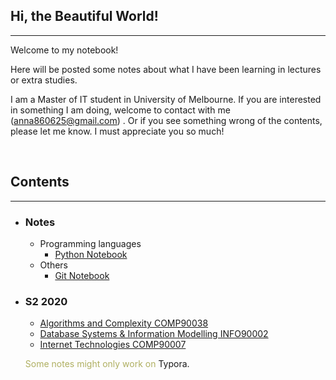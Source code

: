 <style>
.highlight1{
    color: #EAC100;
}
.highlight2{
    color: #AFAF61;
}
.comingsoon{
    color: red;
}
</style>

## Hi, the Beautiful World!
---

Welcome to my notebook!

Here will be posted some notes about what I have been learning in lectures or extra studies.

I am a Master of IT student in University of Melbourne. If you are interested in something I am doing, welcome to contact with me (<anna860625@gmail.com>) . Or if you see something wrong of the contents, please let me know. I must appreciate you so much!

<br/>

## Contents
---

* ### Notes
    <!--<font class="highlight2">Obviously, they are notes.</font>-->
    * Programming languages
      * [Python Notebook](mixednotes/python.md)
    * Others
      * [Git Notebook](mixednotes/git.md)

<!--
* ### Articles
    * Five Mins Reading (625 - 750 words)
      * <h4><font class="comingsoon">Coming Soon</font></h4>
-->
* ### S2 2020
    * [Algorithms and Complexity COMP90038](https://github.com/anna0625/Algorithms)
    * [Database Systems & Information Modelling INFO90002](https://github.com/anna0625/Database)
    * [Internet Technologies COMP90007](https://github.com/anna0625/Internet)
    
    <font class="highlight2">Some notes might only work on <a herf="https://typora.io/">Typora.</a></font>

<!--
* ### Mathematics
    * Linear Algebra
      * Vectors and Space
        - Vector dot and cross products
          - Vector dot product and vector length
          - Proving vector dot product properities
-->
<!--
### Python

Markdown is a lightweight and easy-to-use syntax for styling your writing. It includes conventions for

```markdown
Syntax highlighted code block

# Header 1
## Header 2
### Header 3

- Bulleted
- List

1. Numbered
2. List

**Bold** and _Italic_ and `Code` text

[Link](url) and ![Image](src)
```

For more details see [GitHub Flavored Markdown](https://guides.github.com/features/mastering-markdown/).

### Jekyll Themes

Your Pages site will use the layout and styles from the Jekyll theme you have selected in your [repository settings](https://github.com/anna0625/QuantumAnna/settings). The name of this theme is saved in the Jekyll `_config.yml` configuration file.

### Support or Contact

Having trouble with Pages? Check out our [documentation](https://help.github.com/categories/github-pages-basics/) or [contact support](https://github.com/contact) and we’ll help you sort it out.

-->